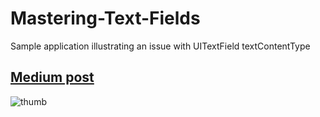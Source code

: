 # Mastering-Text-Fields
Sample application illustrating an issue with UITextField textContentType

## [Medium post](https://medium.com/@arthur.avagyan.work/something-you-didnt-know-about-uitextfield-1c3dbddf650c)

![thumb](https://github.com/ArthurAvagyan/Mastering-Text-Fields/assets/51023314/144b830c-6f1e-4269-a802-b69a06b860ee)
